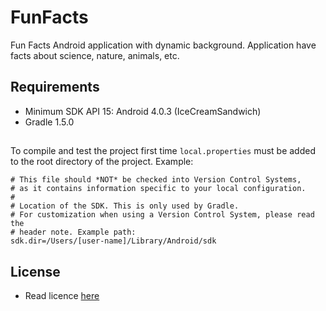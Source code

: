 # FunFacts

Fun Facts Android application with dynamic background. Application have facts about science, nature, animals, etc.

## Requirements

- Minimum SDK API 15: Android 4.0.3 (IceCreamSandwich)
- Gradle 1.5.0

##

To compile and test the project first time `local.properties` must be added to the root directory of the project. Example:

    # This file should *NOT* be checked into Version Control Systems,
    # as it contains information specific to your local configuration.
    #
    # Location of the SDK. This is only used by Gradle.
    # For customization when using a Version Control System, please read the
    # header note. Example path:
    sdk.dir=/Users/[user-name]/Library/Android/sdk

## License
  
  - Read licence [here](https://github.com/valerysamovich/FunFacts/blob/master/LICENSE)
  
